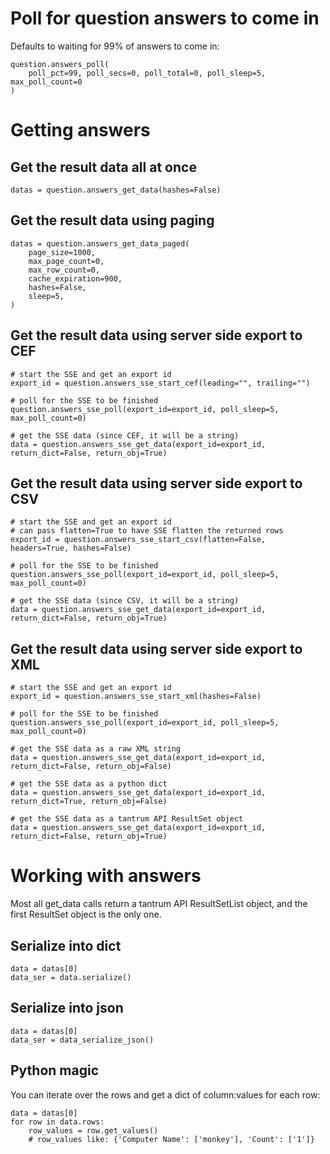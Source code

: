 # Poll for question answers to come in

Defaults to waiting for 99% of answers to come in:

```
question.answers_poll(
    poll_pct=99, poll_secs=0, poll_total=0, poll_sleep=5, max_poll_count=0
)
```

# Getting answers

## Get the result data all at once

```
datas = question.answers_get_data(hashes=False)
```

## Get the result data using paging

```
datas = question.answers_get_data_paged(
    page_size=1000,
    max_page_count=0,
    max_row_count=0,
    cache_expiration=900,
    hashes=False,
    sleep=5,
)
```

## Get the result data using server side export to CEF

```
# start the SSE and get an export id
export_id = question.answers_sse_start_cef(leading="", trailing="")

# poll for the SSE to be finished
question.answers_sse_poll(export_id=export_id, poll_sleep=5, max_poll_count=0)

# get the SSE data (since CEF, it will be a string)
data = question.answers_sse_get_data(export_id=export_id, return_dict=False, return_obj=True)
```

## Get the result data using server side export to CSV

```
# start the SSE and get an export id
# can pass flatten=True to have SSE flatten the returned rows
export_id = question.answers_sse_start_csv(flatten=False, headers=True, hashes=False)

# poll for the SSE to be finished
question.answers_sse_poll(export_id=export_id, poll_sleep=5, max_poll_count=0)

# get the SSE data (since CSV, it will be a string)
data = question.answers_sse_get_data(export_id=export_id, return_dict=False, return_obj=True)
```

## Get the result data using server side export to XML

```
# start the SSE and get an export id
export_id = question.answers_sse_start_xml(hashes=False)

# poll for the SSE to be finished
question.answers_sse_poll(export_id=export_id, poll_sleep=5, max_poll_count=0)

# get the SSE data as a raw XML string
data = question.answers_sse_get_data(export_id=export_id, return_dict=False, return_obj=False)

# get the SSE data as a python dict
data = question.answers_sse_get_data(export_id=export_id, return_dict=True, return_obj=False)

# get the SSE data as a tantrum API ResultSet object
data = question.answers_sse_get_data(export_id=export_id, return_dict=False, return_obj=True)
```

# Working with answers

Most all get_data calls return a tantrum API ResultSetList object, and the first ResultSet object is the only one. 
## Serialize into dict

```
data = datas[0]
data_ser = data.serialize()
```

## Serialize into json

```
data = datas[0]
data_ser = data_serialize_json()
```

## Python magic

You can iterate over the rows and get a dict of column:values for each row:

```
data = datas[0]
for row in data.rows:
    row_values = row.get_values()
    # row_values like: {'Computer Name': ['monkey'], 'Count': ['1']}
```
